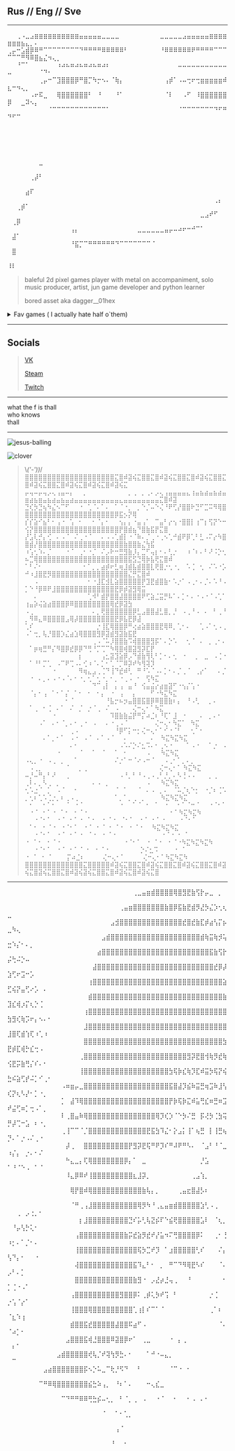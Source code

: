 ## Rus // Eng // Sve 
-----------------
⠀⠀⢀⠠⣀⣠⣶⣶⣶⣶⣶⣶⣶⣶⣶⣶⣤⣤⣤⣤⣤⣀⣀⣀⣀⠀⠀⠀⠀⠀⠀⠀⠀⠀⣀⣀⣀⣀⣀⣠⣤⣤⣤⣤⣤⣶⣶⣶⣶⣶⣶⣶⣦⣄⡀⠄⠀⠀⠀⠀
⢀⡤⠒⣡⣾⡿⠿⠛⠉⠉⠉⠉⠉⠉⠉⠉⠙⠛⠛⠛⠛⠿⠿⠿⠿⠿⠃⠀⠀⠀⠀⠀⠀⠀⠘⠿⠿⠿⠿⠿⠿⠟⠛⠛⠛⠛⠉⠉⠉⠉⠉⠉⠛⠻⠿⣿⣦⣌⠲⢄⡀
⠀⠀⠘⠉⠁⠀⠀⠀⠀⠀⠀⠰⠴⠦⠶⠴⠦⠶⠴⠦⠶⠴⠆⠀⠀⠀⠀⠀⠀⠀⠀⠀⠀⠀⠀⠀⠀⠀⠤⠤⠤⠤⠤⠤⠤⠤⠤⠤⠤⠤⠀⠀⠀⠀⠀⠀⠈⠙⠂⠀⠀
⠀⠀⠀⠀⠀⠀⠀⢀⡤⠒⠉⣹⣿⣿⣿⡿⠛⣿⡉⠳⡒⠢⠄⠈⢷⡄⠀⠀⠀⠀⠀⠀⠀⠀⠀⢠⡾⠁⠠⠤⢒⠖⢒⣶⣶⣶⣶⣶⠾⣆⠒⠲⢄⡀⠀⠀⠀⠀⠀⠀⠀
⠀⠀⠀⠀⠀⠠⠖⠯⣀⠀⠀⢿⣿⣿⣿⣿⣿⣿⠃⠀⠘⠀⠀⠀⠘⠁⠀⠀⠀⠀⠀⠀⠀⠀⠀⠈⠇⠀⠀⠠⠋⠀⠸⣿⣿⣿⣿⣿⣿⡿⠀⠀⣀⠽⠢⡄⠀⠀⠀⠀⠀
⠀⠀⠀⠀⠀⠀⠀⠀⠀⠈⠉⠉⠉⠉⠉⠉⠉⠉⠉⠉⠉⠉⠁⠀⠀⠀⠀⠀⠀⠀⠀⠀⠀⠀⠀⠀⠀⠀⠈⠉⠉⠉⠉⠉⠉⠉⠙⠋⠛⠙⠋⠉⠀⠀⠀⠀⠀⠀⠀⠀⠀
⠀⠀⠀⠀⠀⠀⠀⠀⠀⠀⠀⠀⠀⠀⠀⠀⠀⠀⠀⠀⠀⠀⠀⠀⠀⠀⠀⠀⠀⠀⠀⠀⠀⠀⠀⠀⠀⠀⠀⠀⠀⠀⠀⠀⠀⠀⠀⠀⠀⠀⠀⠀⠀⠀⠀⠀⠀⠀⠀⠀⠀
⠀⠀⠀⠀⠀⠀⠀⠀⠀⠀⠀⠀⠀⠀⠀⠀⠀⠀⠀⠀⠀⠀⠀⠀⠀⠀⠀⠀⠀⠀⠀⠀⠀⠀⠀⠀⠀⠀⠀⠀⠀⠀⠀⠀⠀⠀⠀⠀⠀⠀⠀⠀⠀⠀⠀⠀⠀⠀⠀⠀⠀
⠀⠀⠀⠀⠀⠀⠀⠀⠀⠀⠀⠀⠀⠀⠀⠀⠀⠀⠀⠀⠀⠀⠀⠀⠀⠀⠀⠀⠀⠀⠀⠀⠀⠀⠀⠀⠀⠀⠀⠀⠀⠀⠀⠀⠀⠀⠀⠀⠀⠀⠀⠀⠀⠀⠀⠀⣀⠀⠀⠀⠀
⠀⠀⠀⠀⠀⠀⠀⠀⠀⠀⠀⠀⠀⠀⠀⠀⠀⠀⠀⠀⠀⠀⠀⠀⠀⠀⠀⠀⠀⠀⠀⠀⠀⠀⠀⠀⠀⠀⠀⠀⠀⠀⠀⠀⠀⠀⠀⠀⠀⠀⠀⠀⠀⠀⢀⡼⠃⠀⠀⠀⠀
⠀⠀⠀⠀⠀⠀⠀⠀⠀⠀⠀⠀⠀⠀⠀⠀⠀⠀⠀⠀⠀⠀⠀⠀⠀⠀⠀⠀⠀⠀⠀⠀⠀⠀⠀⠀⠀⠀⠀⠀⠀⠀⠀⠀⠀⠀⠀⠀⠀⠀⠀⠀⠀⣴⠏⠀⠀⠀⠀⠀⠀
⠀⠀⠀⠀⠀⠀⠀⠀⠀⠀⠀⠀⠀⠀⠀⠀⠀⠀⠀⠀⠀⠀⠀⠀⠀⠀⠀⠀⠀⠀⠀⠀⠀⠀⠀⠀⠀⠀⠀⠀⠀⠀⠀⠀⠀⠀⢀⡄⠀⠀⠀⢀⡾⠁⠀⠀⠀⠀⠀⠀⠀
⠀⠀⠀⠀⠀⠀⠀⠀⠀⠀⠀⠀⠀⠀⠀⠀⠀⠀⠀⠀⠀⠀⠀⠀⠀⠀⠀⠀⠀⠀⠀⠀⠀⠀⠀⠀⠀⠀⠀⠀⠀⠀⠀⣀⣠⠞⠋⠀⠀⠀⢀⡿⠀⠀⠀⠀⠀⠀⠀⠀⠀
⠀⠀⠀⠀⠀⠀⠀⠀⠀⠀⠀⠀⠀⠀⢠⡄⠀⠀⠀⠀⠀⠀⠀⠀⠀⠀⠀⠀⠀⣀⣀⣀⣀⣀⣀⣤⡤⠤⠴⠖⠒⠚⠉⠁⠀⠀⠀⠀⠀⠀⣼⠁⠀⠀⠀⠀⠀⠀⠀⠀⠀
⠀⠀⠀⠀⠀⠀⠀⠀⠀⠀⠀⠀⠀⠀⠘⣯⡉⠉⠛⠛⠛⠛⠛⠛⠙⠉⠉⠉⠉⠉⠉⠉⠈⠀⠀⠀⠀⠀⠀⠀⠀⠀⠀⠀⠀⠀⠀⠀⠀⠀⣿⠀⠀⠀⠀⠀⠀⠀⠀⠀⠀
⠀⠀⠀⠀⠀⠀⠀⠀⠀⠀⠀⠀⠀⠀⠀⠀⠀⠀⠀⠀⠀⠀⠀⠀⠀⠀⠀⠀⠀⠀⠀⠀⠀⠀⠀⠀⠀⠀⠀⠀⠀⠀⠀⠀⠀⠀⠀⠀⠀⠸⠇⠀⠀⠀

>baleful 2d pixel games player with metal on accompaniment, solo music producer, artist, jun game developer and python learner 
>
>bored asset aka dagger__01hex
<details>
  <summary> Fav games ( I actually hate half o`them) </summary>  
	
  Apex Legends  <br />
	
  Dota 2 <br />
	
  Albion Online <br /> 

  Dying Light <br />

  Dead Island <br />

  PvZ <br/>
  
  TES 5  <br />

  Doom <br />

  Minceraft lol <br />

  Dark and Darker <br />
	
  Kenshi <br />

  Duolingo (not /j anymore) <br />
	
  In Celebration of Violence <br /> 
  ... and etc ... <br /> 
</details>  

--------  
## Socials  
>[VK](https://vk.com/dagger__01hex)
> 
>[Steam](https://steamcommunity.com/id/IFuckingHateYou__00/)
>
>[Twitch](https://www.twitch.tv/boredpep)
--------

what the f is thall  
who knows  
thall  

------  
![jesus-balling](https://github.com/user-attachments/assets/86a3a264-6af4-4f38-b1ff-770980b4247d)  

![clover](https://github.com/user-attachments/assets/0192fb8e-b966-498c-b962-014594f57eb2)  
>\\_('-'))_/ <br />
>⣿⣿⣿⣿⣿⣿⣿⣿⣿⣿⣿⣿⣿⣿⣿⣿⣿⣿⣿⣿⣍⣿⠾⣽⢮⣍⣿⣿⣍⣿⠾⣽⢮⣍⣿⣿⣍⣿⠾⣽⢮⣍⣿⣿⣍⣿⠾⣽⢮⣍⣿⣿⣍⣿⠾⣽⢮⣍⣿⠾⣽⢮⣍⣿⠾⣽⢮⣍
⡤⢤⠤⡤⢤⡠⢄⢠⣤⠤⡄⠀⠀⡀⠀⠀⠀⠀⠀⠀⠀⠀⠀⡀⢀⠀⡀⢀⠄⡠⢄⢠⣤⣤⣤⣤⣄⢰⣤⣦⣴⣤⣦⣴⣤⣶⣴⣦⣶⣤⣦⣴⣤⣦⣤⣴⣤⣤⣤⣤⣤⣤⣤⣤⣤⣤⣄⣤⣤⣤⣤⣤⣤⣤⣤⣍⣿⠾⣽
⣙⢎⡳⣙⢦⠳⣌⠢⠉⠋⠀⠀⠐⠀⢁⠈⠄⠁⠄⠀⠁⠈⠐⡀⠀⡀⠑⡈⠤⠑⢌⠘⠟⢋⡜⣿⣿⠗⣙⠋⣉⠭⠻⢿⣿⣿⣿⣿⣿⣿⣿⣿⣿⣿⣿⣿⣿⣿⣿⣿⣿⣿⣿⣿⣿⡿⣯⡢⡝⢿
⡎⡎⣵⠊⣦⠃⠂⢠⠐⠀⢡⠀⠂⠀⠀⠂⠈⡄⠂⠀⠀⢢⡄⡄⠐⣤⢠⠁⠀⠉⣤⠃⡔⢢⠐⣿⣿⡇⢰⠉⡆⢫⡝⠑⠒⢪⡝⣿⣿⣿⣿⣿⣿⣿⣿⣿⣿⣿⣿⣿⣿⣿⣿⣿⣿⣿⡟⣿⣾⣦⠙⣿⣷⣯⡟⣍⣿
⡜⣡⢇⡚⡄⢊⠀⠄⠠⠈⠀⠌⢀⠐⠈⠀⠀⠄⠠⠠⢁⣾⡇⠐⠈⠷⠄⡈⢀⠐⢀⠢⢁⠚⣾⠟⡿⢁⠃⣃⠠⠍⡔⠳⣿⣿⣾⡜⣿⣿⣿⣿⣿⣿⣿⣿⣿⣿⣿⣿⣿⣿⣿⣿⣿⣿⣿⣷⣿⣿⣷⣌⢳⣯
⠰⢡⢂⠱⠄⡈⠀⠀⠀⠐⠈⠀⢀⠂⠐⡈⠀⠌⡠⠗⠒⣛⣻⣷⡸⡄⣉⠋⢤⡆⠂⠄⢃⡐⠀⠀⠰⠈⠆⠄⠃⠜⠨⡑⢂⠦⣉⢿⣿⣿⣿⣿⣿⣿⣿⣿⣿⣿⣿⣿⣿⣿⣿⣿⣿⣿⣿⣿⣯⣫⣙⢿⡷⣧⢟⣍⣿⠾
⠁⠃⠌⠂⠀⠀⠀⠀⠀⠀⠀⠀⠀⠂⠁⡀⡀⣴⡾⠖⣃⢶⣸⣾⣧⣾⣿⣿⣇⢟⣿⡐⢂⠐⡀⠀⠡⢈⠀⢂⠀⠌⠡⠐⡡⠚⠰⣸⣿⣟⡻⣿⣿⣿⣿⣿⣿⣿⣿⣿⣿⣿⣿⣿⣿⣿⣿⣿⣌⡛⣍⣿⠾
⠀⠀⠠⠀⠀⠀⠀⠀⠀⠀⠀⠀⠀⠀⠂⠐⣸⣏⣺⣇⣵⣿⣿⣿⣿⣿⡟⣹⣟⣾⣿⣷⠂⠡⡐⠁⠠⢀⠂⠄⡈⠄⠡⠘⠠⡁⠑⠘⡿⠿⠟⣸⣿⣿⣿⣿⣿⣿⣿⣿⣿⣿⣿⣿⣿⣟⡿⡾⣽⣻⢿⣭
⠀⠀⠄⠀⠀⠀⠀⠀⠀⠀⠀⠀⠀⠀⢁⠺⠃⣾⡟⣿⣿⣼⣿⣿⣿⣿⠟⢋⣵⣈⣭⡛⠧⠁⠄⡁⠂⠄⠐⠠⠐⠈⠠⢁⠁⢰⣤⡵⢬⣵⣴⣿⣿⣿⡿⠿⣿⣿⣿⣿⣿⣿⣿⣿⢿⣞⡿⣽⣳
⠠⢀⠀⠀⠀⠀⠀⠀⠀⠀⠀⠀⠀⠀⠀⠄⡀⢟⣿⣿⣿⣿⣿⣿⡿⣃⣠⣿⣿⣼⣃⣿⡀⡘⠀⠠⢀⠘⠠⠀⠄⠀⠃⢀⠘⡀⠻⠿⣄⠿⣿⣿⣿⣿⣠⢿⡼⣿⣿⣿⣿⣿⣿⣿⣿⣟⡿⣧⣟⡿⣼
⢁⠎⠀⠀⠀⠀⠀⠀⠀⠀⠀⠀⠀⠀⠀⠀⡐⢸⣏⢿⣿⣿⡿⠛⢔⣴⣵⣿⣿⣿⣟⢿⠿⡀⢁⠂⠄⠀⠀⢁⠠⠁⢂⠠⢀⠠⠁⢒⡀⢧⡘⣿⣿⡱⣌⣴⣱⢿⣿⣿⣿⣻⡿⣽⣾⣻⣽⣷⣯⣟
⠀⠀⠀⠀⠀⠀⠀⠀⠀⠀⠀⠀⠀⠀⠀⢀⠠⠈⠥⡸⣿⣿⣷⠩⢾⣿⣿⣿⣻⡯⠁⠄⡑⠡⠀⠀⢂⠈⠀⠄⠀⡀⢀⠂⠄⠀⠁⡶⢶⣛⠛⡌⠻⣿⡿⣞⡿⡿⠙⢛⠘⡉⢉⠉⠳⢿⣿⢾⣿⣽⣻⡽⣏⡟
⠀⠀⠀⠀⠀⠀⠀⠀⠀⠀⠀⠀⡆⠀⠀⠀⠀⢠⣂⣽⣹⣵⡿⡠⠙⣾⣷⢻⢇⠃⡁⠂⠄⢂⠀⠐⠀⠀⡀⠀⣀⠀⠠⢈⠐⠀⠁⠘⠃⡉⢁⠀⠠⠉⠟⢉⠠⠄⢊⠰⠈⠄⡁⠂⢁⠈⡉⠿⡽⠞⠳⢻⢽⡹
⠀⠀⠀⠀⠀⠀⠐⠀⠀⠀⠀⠀⠻⢶⣄⣠⢀⢈⠙⢸⠙⣞⠾⢃⠀⠛⠘⠡⠈⠠⠄⡁⠂⠄⡈⢀⠈⠀⢀⡔⠁⠀⠀⠄⡈⠀⠐⠀⠄⡀⠄⠠⠐⠠⠈⠄⠂⠐⡀⢂⠁⢂⠐⡀⠂⡀⠐⢀⠠⠀⠂⠀⢫⠳⣍
⠀⠀⠀⠀⠀⠀⠀⠀⠀⠀⠀⠀⠀⠀⠀⠙⠉⢠⡇⠀⡄⢠⠀⣤⠘⠀⢪⣤⣬⡔⣴⣶⣽⠋⠐⢢⡌⢡⠐⠀⠀⠀⠀⠀⠀⠀⠈⡄⠂⢠⠀⠁⠂⠁⡌⠀⠁⠂⠀⠂⠀⠂⡄⠀⠐⠀⢠⠀⠀⡄⠀⠀⠀⠋⠐⠳⣍⠳⣍
⠀⠀⠀⠀⠀⠀⠀⠀⠀⠂⠈⠀⠀⠀⠀⠀⠀⠀⠘⣧⡒⠦⡲⣤⣿⣿⣯⣿⡿⠿⣿⣿⣷⠆⡄⠀⠘⠠⢃⠀⠀⡀⠄⠀⠀⠀⠁⢀⠀⠂⢈⠀⠄⠁⠀⠌⠀⡈⠀⡐⠈⢀⠀⠌⠀⠠⠀⠀⠀⢌⠒⢄⠂⠁⠳⣍
⠀⠀⠀⠀⠀⠀⠐⠀⠀⠀⠀⠀⠀⠀⠀⠀⠀⠀⠀⠹⣿⣷⣷⣬⡟⠛⡍⠴⣈⠆⠘⢏⠁⣸⠀⠐⠀⠀⠀⠄⠀⡀⠄⠂⠀⠀⠀⠀⠠⠁⠀⠄⠂⠈⡀⠄⠂⢀⠐⠀⠠⠀⠀⠄⠐⢀⠠⠈⠀⠀⠀⠀⠀⠀⢌⠒⢄⠂⠳⣍⠁⠀⠳⣍
⠀⠀⠀⠀⠀⠀⠀⠀⠀⠀⢀⠠⠀⠀⠀⠀⠀⠀⠀⠀⠘⡿⠋⡅⠒⡂⢌⠒⢄⠂⠁⠊⠐⠈⠃⠀⠀⢂⠁⠂⠀⠀⠀⠀⠀⠀⠀⠀⠀⠄⠁⡀⠂⠁⠀⠠⠐⠀⠠⠈⠀⠄⠁⠠⠈⠀⠀⠄⠀⠀⠀⠀⠀⠄⠀      ⠳⣍⠳⣍⠳⣍
⠀⠀⠀⠀⠀⠀⠀⠀⠀⠀⠄⠂⠀⠀⠀⠀⠀⠀⠀⠀⠀⠠⠡⠌⡑⠌⣂⠩⠄⠂⢀⠢⠐⠀⠀⠀⠁⠠⠐⠀⠀⠁⡐⠀⠠⠀⠀⠀⠀⠀⠀⠀⠐⠀⠀⠀⠀⠈⠀⠀⠁⠀⠈⠀⠀⠁⠀⠂⠀⠀⠀⠀⠠⠀⠀             ⠳⣍⠳⣍
⠠⢄⡀⠐⠀⠠⢀⠀⡀⠀⠀⠁⠀⠀⠀⠀⠀⠀⠀⠀⠌⡐⠁⠒⠈⠔⠠⠒⠈⠀⠀⠠⢀⠂⠁⡀⠄⡀⠀⠀⠀⠀⠀⠀⠀⠀⠠⢀⡀⠀⠀⠀⠀⠀⠈⠀⠀⡀⢀⠀⠀⠀⠀⠀⠀⠀⠀⠀⠀⠀⠀⠀⠀⠀⠀⢌⠒⢄⠂⠁     ⠳⣍⠳⣍
⠤⡘⠤⠛⡄⠃⠜⠀⠀⢀⠀⠀⠀⠀⠀⠀⠀⠀⠀⠀⠀⠠⠘⡀⠃⠘⠠⢀⠠⢀⠃⡘⡀⠄⠣⢘⠠⠠⠀⠀⠀⡀⢀⠀⠀⢀⠇⠄⡀⠣⢀⠀⡀⠀⠀⠀⠀⠀⠀⠀⠄⠠⠀⡀⠀⠀⠀⠀⠀⠀⠀⠀⠠⠀⠀        ⠳⣍⠳⣍
⢂⠡⣐⠈⠀⡁⠀⠠⠈⠀⠀⠂⠀⠀⠀⠀⠀⠀⠀⠀⠈⠀⠁⠀⠀⠈⠀⠄⠠⠀⡀⠄⠀⠈⠥⡈⢆⠑⡂⠀⠐⡈⠆⢈⠡⡀⢂⠆⢁⠡⢈⡐⡀⠆⢀⠠⢀⠀⠀⠀⠀⠀⠀⠀⠀⠁⡀⠁⡀⢀⠀⡀⠀⠀⠀        ⠳⣍⠳⣍⠳⣍
⠀⠂⠀⠀⠂⠁⠂⠀⠀⠈⠀⠐⠈⠀⠀⠀⠀⠀⠀⠀⠀⠐⠀⠀⠁⠈⠀⠂⠀⠁⠀⠐⠀⠀⠂⠁⠈⠒⠈⠀⠀⠐⠈⠂⠁⠀⠐⠈⠀⠂⠁⠐⠀⠁⠂⠀⠂⠈⠐⠀⠀⠀⠀⠀⠀⠀⠀⠀⠀⠀⠀⠀⠀⠀⠀⠀⠀⠐⠈     ⠳⣍⠳⣍⠳
⠀⠀⠐⠈⠂⠁⠀⠐⠈⠀⠂⠁⠐⠀⠁⠂⠀   ⠂⠈⠐⠀⠈⠂⠁⠀⠐⠈⠀⠂⠁⠐⠀⠀⠀⠐⠈⠂⠁     ⠀⠁⠂⠀⠂⠈⠐⠀⠐⠈⠂⠁⠀⠐⠈⠀⠂        ⠁⠐⠀⠁⠂⠀⠂⠈⠐⠀⠀⠳⣍⠳⣍⠳⣍⠀⠀
⠀⠀⠐⠈⠂⠁⠀⠐⠈⠀⠂⠁⠐⠀   ⠁⠂⠀⠂⠈⠐⠀⠀⠀⠀⠀⠀⠀⠀⠀⠀⠐⠈⠐ ⠐⠀⠁   ⠐⠀⠁⠂⠀⠂⠈⠐⠀⠀⠀⠀⠀⠀⠀⠀⠀⠀⠀⠀⠀⠀⠐⠈⠂⠁⠀⠐⠀⠁⠂⠀⠂⠈⠐⠳⣍⠳⣍⠳⣍⠳
⠀⠀⠐⠈⠂⠁⠀⠐⠈⠀⠂⠁  ⠁   ⠂⠀⠂⠈⠐⠀⠀⠀⠀⠀⠀⠀⡑⠌⣂⠩⠀⠀⠀ ⠐⠀⠁⠀⠀⠀⠀⠀⠀ ⠐⠀⠁ ⠐⠀⠁⠀⠀⠀⡍⠴⣈⠆⠀⠀⠀⠀⢌⠒⢄⠂⠁⠀⠀⠀⠀⢌⠒⢄⠂⠁⠳⣍⠳⣍⠳
⣿⣿⣿⣿⣿⣿⣿⣿⣿⣿⣿⣿⣿⣍⣿⣿⣿⣿⣿⠾⣽⢮⣍⣿⣿⣍⣿⠾⣽⢮⣍⣿⣿⣍⣿⠾⣽⢮⣍⣿⣿⣍⣿⠾⣽⢮⣍⣿⣽⢮⣍⣿⣿⣍⣿⠾⣽⢮⣽⢮⣍⣿⣿⣍⣿⠾⣽⢮⣍⣿⠾⣽⢮⣍⣿
------------------------
⠀⠀⠀⠀⠀⠀⠀⠀⠀⠀⠀⠀⠀⠀⠀⠀⠀⠀⠀⠀⠀⠀⠀⠀⠀⠀⠀⠀⢀⣀⣤⣶⣾⣿⣿⣿⣿⢿⣿⣻⣟⣷⢫⡗⡤⣀⠀⡀⠀⠀⠀⠀⠀⠀⠀⠀⠀⠀⠀⠀⠀⠀⠀⠀⠀⠀⠀⠀⠀⠀⠀⠀⠀⠀⠀
⠀⠀⠀⠀⠀⠀⠀⠀⠀⠀⠀⠀⠀⠀⠀⠀⠀⠀⠀⠀⠀⠀⠀⠀⠀⢀⣤⣶⣿⣿⣿⣿⣿⣿⣿⣷⣿⡿⣯⣷⣟⣾⡻⣜⡳⣌⡱⢂⢆⣀⠀⠀⠀⠀⠀⠀⠀⠀⠀⠀⠀⠀⠀⠀⠀⠀⠀⠀⠀⠀⠀⠀⠀⠀⠀
⠀⠀⠀⠀⠀⠀⠀⠀⠀⠀⠀⠀⠀⠀⠀⠀⠀⠀⠀⠀⠀⠀⠀⣠⣺⣿⣿⣿⣿⣿⣿⣿⣿⣿⣿⣿⣿⣿⣿⣞⣿⣞⣷⣏⡾⣴⢣⡍⡦⣀⠳⢄⠀⠀⠀⠀⠀⠀⠀⠀⠀⠀⠀⠀⠀⠀⠀⠀⠀⠀⠀⠀⠀⠀⠀
⠀⠀⠀⠀⠀⠀⠀⠀⠀⠀⠀⠀⠀⠀⠀⠀⠀⠀⠀⠀⠀⣠⣾⣿⣿⣿⣿⣿⣿⣿⣿⣿⣿⣿⣿⣿⣿⣿⣿⣿⣿⣿⣿⣾⢷⣭⢷⡺⢥⣒⠱⡌⠂⠄⡀⠀⠀⠀⠀⠀⠀⠀⠀⠀⠀⠀⠀⠀⠀⠀⠀⠀⠀⠀⠀
⠀⠀⠀⠀⠀⠀⠀⠀⠀⠀⠀⠀⠀⠀⠀⠀⠀⠀⠀⠀⣴⣿⣿⣿⣿⣿⣿⣿⣿⣿⣿⣿⣿⣿⣿⣿⣿⣿⣿⣿⣿⣿⣿⣿⣿⣯⣷⢫⡗⡬⢓⠬⡑⠤⠀⠀⠀⠀⠀⠀⠀⠀⠀⠀⠀⠀⠀⠀⠀⠀⠀⠀⠀⠀⠀
⠀⠀⠀⠀⠀⠀⠀⠀⠀⠀⠀⠀⠀⠀⠀⠀⠀⠀⠀⣼⣿⣿⣿⣿⣿⣿⣿⣿⣿⣿⣿⣿⣿⣿⣿⣿⣿⣿⣿⣿⣿⣿⣿⣿⣿⣿⣞⡿⡼⣱⢋⠖⣩⠒⡡⠀⠀⠀⠀⠀⠀⠀⠀⠀⠀⠀⠀⠀⠀⠀⠀⠀⠀⠀⠀
⠀⠀⠀⠀⠀⠀⠀⠀⠀⠀⠀⠀⠀⠀⠀⠀⠀⠀⢰⣿⣿⣿⣿⣿⣿⣿⣿⣿⣿⣿⣿⣿⣿⣿⣿⣿⣿⣿⣿⣿⣿⣿⣿⣿⣿⣿⣿⣿⣵⣋⢮⡝⣤⢋⠔⡡⠀⠄⠀⠀⠀⠀⠀⠀⠀⠀⠀⠀⠀⠀⠀⠀⠀⠀⠀
⠀⠀⠀⠀⠀⠀⠀⠀⠀⠀⠀⠀⠀⠀⠀⠀⠀⠀⣾⣿⣿⣿⣿⣿⣿⣿⣿⣿⣿⣿⣿⣿⣿⣿⣿⣿⣿⣿⣿⣿⣿⣿⣿⣿⣿⣿⣿⣿⣷⣹⣎⢾⡰⡍⢆⡑⢈⠀⠀⠀⠀⠀⠀⠀⠀⠀⠀⠀⠀⠀⠀⠀⠀⠀⠀
⠀⠀⠀⠀⠀⠀⠀⠀⠀⠀⠀⠀⠀⠀⠀⠀⠀⢰⣿⣿⣿⣿⣿⣿⣿⣿⣿⣿⣿⣿⣿⣿⣿⣿⣿⣿⣿⣿⣿⣿⣿⣿⣿⣿⣿⣿⣿⣿⣿⣳⣻⢎⢷⡩⠖⡄⠢⠄⠂⠀⠀⠀⠀⠀⠀⠀⠀⠀⠀⠀⠀⠀⠀⠀⠀
⠀⠀⠀⠀⠀⠀⠀⠀⠀⠀⠀⠀⠀⠀⠀⠀⠀⣸⣿⣿⣿⣿⣿⣿⣿⣿⣿⣿⣿⣿⣿⣿⣿⣿⣿⣿⣿⣿⣿⣿⣿⣿⣿⣿⣿⣿⣿⣿⣿⣸⣿⢏⣾⢱⢏⠰⢁⠰⠀⠀⠀⠀⠀⠀⠀⠀⠀⠀⠀⠀⠀⠀⠀⠀⠀
⠀⠀⠀⠀⠀⠀⠀⠀⠀⠀⠀⠀⠀⠀⠀⠀⠀⣿⣿⣿⣿⣿⣿⣿⣿⣿⣿⣿⣿⣿⣿⣿⣿⣿⣿⣿⣿⣿⣿⣿⣿⣿⣿⣿⣿⣿⣿⣿⣳⣟⡾⣏⢾⡓⣎⢒⠠⠀⠀⠀⠀⠀⠀⠀⠀⠀⠀⠀⠀⠀⠀⠀⠀⠀⠀
⠀⠀⠀⠀⠀⠀⠀⠀⠀⠀⠀⠀⠀⠀⠀⠀⢀⣿⣿⣿⣿⣿⣿⣿⣿⣿⣿⣿⣿⣿⣿⣿⣿⣿⣿⣿⣿⣿⣿⣿⣻⡽⣟⣿⢺⢷⡻⣞⢷⢪⣟⡭⣷⢛⡌⠎⠄⠂⠀⠀⠀⠀⠀⠀⠀⠀⠀⠀⠀⠀⠀⠀⠀⠀⠀
⠀⠀⠀⠀⠀⠀⠀⠀⠀⠀⠀⠀⠀⠀⠀⠀⢸⣿⣿⣿⣿⣿⣿⣿⣿⣿⣿⣿⣿⣿⣿⣿⣿⣿⣿⣿⣳⢯⡷⣎⢷⡹⣏⠾⣭⡳⢯⡝⢮⣓⠮⣵⢋⡞⠬⡁⠊⢀⠂⠀⠀⠀⠀⠀⠀⠀⠀⠀⠀⠀⠀⠀⠀⠀⠀
⠀⠀⠀⠀⠀⠀⠀⠀⠀⠀⠀⠀⠠⠶⣶⡤⣀⣿⣿⣿⣿⣿⣿⣿⣿⣿⣿⣿⣿⣿⣿⣿⣿⣿⣿⣿⣯⣿⣼⡹⣮⠷⣭⣛⢶⣩⠷⣸⢣⢎⡝⢆⠣⡜⠂⡁⠐⡀⠀⠀⠀⠀⠀⠀⠀⠀⠀⠀⠀⠀⠀⠀⠀⠀⠀
⠀⠀⠀⠀⠀⠀⠀⠀⠀⠀⠀⠀⡁⠀⣼⠹⢿⣿⣿⣿⣿⣿⣿⣿⣿⣿⣿⣿⣿⣿⣿⣿⣿⣿⣿⣿⡟⡷⢯⡷⣍⠾⣥⢛⣎⠶⣛⠶⣩⠞⣬⢋⠶⡁⢒⠠⠁⡀⠀⠀⠀⠀⠀⠀⠀⠀⠀⠀⠀⠀⠀⠀⠀⠀⠀
⠀⠀⠀⠀⠀⠀⠀⠀⠀⠀⠀⠀⠇⢀⣿⣤⠷⢿⣿⣿⣿⣿⣿⣿⣿⣿⣿⣿⣿⣿⣿⣿⣿⢿⡹⢎⡱⠈⠑⡳⠌⣛⠀⡯⢜⡳⢈⣳⢭⡛⡼⢉⠒⣡⠀⠆⠐⡀⠀⠀⠀⠀⠀⠀⠀⠀⠀⠀⠀⠀⠀⠀⠀⠀⠀
⠀⠀⠀⠀⠀⠀⠀⠀⠀⠀⠀⠀⢀⢸⠉⠉⠈⡈⣿⣿⣿⣿⣿⣿⣿⣿⣿⣿⣿⣿⣿⣟⣯⣳⠹⣌⠂⡕⣠⡅⢸⠁⢦⣛⠀⡇⢸⣛⢦⡙⠄⠁⡐⠠⠌⢀⠐⠀⠀⠀⠀⠀⠀⠀⠀⠀⠀⠀⠀⠀⠀⠀⠀⠀⠀
⠀⠀⠀⠀⠀⠀⠀⠀⠀⠀⠀⠀⠀⡼⢀⠀⠀⣿⣿⣿⣿⣿⣿⣿⣿⣿⣿⡟⣻⡽⣟⢯⠛⠟⡹⠎⠛⠼⠟⠛⠣⠄⠀⠈⣠⠃⠘⠈⣀⠰⡌⡄⠀⡐⠄⠂⠌⠀⠀⠀⠀⠀⠀⠀⠀⠀⠀⠀⠀⠀⠀⠀⠀⠀⠀
⠀⠀⠀⠀⠀⠀⠀⠀⠀⠀⠀⠀⠀⠓⣄⣀⡄⢏⢿⣿⣿⣿⣿⣿⣿⣿⡿⡄⠁⠀⣀⠀⠀⠀⠀⠀⠀⠀⠀⠀⠀⠀⠀⡘⣡⠀⠀⠀⠀⠁⠘⠈⠑⠠⠀⠁⠈⠀⠀⠀⠀⠀⠀⠀⠀⠀⠀⠀⠀⠀⠀⠀⠀⠀⠀
⠀⠀⠀⠀⠀⠀⠀⠀⠀⠀⠀⠀⠀⠸⣄⡿⠿⠞⢸⣿⣿⣿⣿⣿⣿⣿⣿⣿⣆⣸⡽⡀⠀⠀⠀⠀⠀⠀⠀⠀⠀⢀⣠⢱⡀⠀⠀⠀⠀⠀⠀⠀⠀⠀⠀⠀⠀⠀⠀⠀⠀⠀⠀⠀⠀⠀⠀⠀⠀⠀⠀⠀⠀⠀⠀
⠀⠀⠀⠀⠀⠀⠀⠀⠀⠀⠀⠀⠀⠀⢿⡟⣿⠾⢿⣿⣿⣿⣿⣿⣿⣿⣿⣿⣿⣿⣷⢧⡄⡀⠀⠀⠀⠀⢀⣤⣖⣿⣼⡣⠆⠀⠀⠀⠀⠀⠀⠀⠀⠀⠀⠀⠀⠀⠀⠀⠀⠀⠀⠀⠀⠀⠀⠀⠀⠀⠀⠀⠀⠀⠀
⠀⠀⠀⠀⠀⠀⠀⠀⠀⠀⠀⠀⠀⠀⠈⠛⢀⢠⣸⣿⣿⣿⣿⣿⣿⣿⣿⣿⣿⢿⡻⠳⠘⢀⣄⣤⣶⣾⣿⣿⣿⣿⣿⣱⢃⠠⢀⠀⠀⠀⠀⢀⠀⡠⢐⡀⠂⠀⠀⠀⠀⠀⠀⠀⠀⠀⠀⠀⠀⠀⠀⠀⠀⠀⠀
⠀⠀⠀⠀⠀⠀⠀⠀⠀⠀⠀⠀⠀⠀⠀⠀⡆⣸⣿⣿⣿⣿⣿⣿⣿⣿⣿⣙⠎⡥⢃⢧⣝⡮⠏⠑⣮⢟⣿⣿⣿⣿⣿⣡⠇⠀⠈⢆⡀⠀⠘⡤⢣⡓⢅⠂⠀⠀⠀⠀⠀⠀⠀⠀⠀⠀⠀⠀⠀⠀⠀⠀⠀⠀⠀
⠀⠀⠀⠀⠀⠀⠀⠀⠀⠀⠀⠀⠀⠀⠀⢠⣿⣿⣿⣿⣿⣿⣿⣿⣿⣿⣷⡭⣞⣵⡻⣞⠞⡜⣥⠲⠍⢛⣿⣿⣿⣿⡿⠅⠀⠀⢀⠂⢘⠰⡂⠄⠁⡈⠂⠄⠀⠀⠀⠀⠀⠀⠀⠀⠀⠀⠀⠀⠀⠀⠀⠀⠀⠀⠀
⠀⠀⠀⠀⠀⠀⠀⠀⠀⠀⠀⠀⠀⠀⠀⢸⣿⣿⣿⣿⣿⣿⣿⣿⣿⣿⣿⣿⣿⢯⡳⣉⠞⡹⠀⠁⣰⣿⣿⣿⣿⣿⢃⠎⠀⠀⠀⠌⡄⢣⠙⡄⠂⠀⠀⠐⠀⠀⠀⠀⠀⠀⠀⠀⠀⠀⠀⠀⠀⠀⠀⠀⠀⠀⠀
⠀⠀⠀⠀⠀⠀⠀⠀⠀⠀⠀⠀⠀⠀⠀⢼⣿⣿⣿⣿⣿⣿⣿⣿⣿⣿⣿⣿⣯⠹⣄⠃⠂⠀⡀⠀⠛⠉⠙⠻⢿⣟⠣⠎⠀⠀⠀⠈⠄⡠⠃⠄⡁⠀⠀⠀⠀⠀⠀⠀⠀⠀⠀⠀⠀⠀⠀⠀⠀⠀⠀⠀⠀⠀⠀
⠀⠀⠀⠀⠀⠀⠀⠀⠀⠀⠀⠀⠀⠀⠀⣿⣿⣿⣿⣿⣿⣿⣿⣿⣿⣿⣿⣿⣷⣻⠐⠀⡠⣜⡴⣘⢤⢀⠀⠀⠘⠀⠀⠀⠀⠀⠀⠀⠂⡁⢈⠐⠠⠁⠀⠀⠀⠀⠀⠀⠀⠀⠀⠀⠀⠀⠀⠀⠀⠀⠀⠀⠀⠀⠀
⠀⠀⠀⠀⠀⠀⠀⠀⠀⠀⠀⠀⠀⠀⢠⣿⣿⣿⣿⣿⣿⣿⣿⣿⣿⣻⣿⣿⡿⠅⢀⡾⢅⡳⠞⢩⠀⠃⠀⠀⠀⠀⠀⠀⠀⡐⢈⠀⠀⡐⢡⠈⡔⠁⠀⠀⠀⠀⠀⠀⠀⠀⠀⠀⠀⠀⠀⠀⠀⠀⠀⠀⠀⠀⠀
⠀⠀⠀⠀⠀⠀⠀⠀⠀⠀⠀⠀⠀⠀⢸⣿⣿⣿⢿⣿⣿⣿⣿⣿⣿⣿⣿⣿⢁⢰⡇⠎⠉⠁⠈⠀⠀⠀⠀⠀⠀⠀⠀⠀⠀⢀⠁⠆⠀⠈⣆⠱⢰⠀⠀⠀⠀⠀⠀⠀⠀⠀⠀⠀⠀⠀⠀⠀⠀⠀⠀⠀⠀⠀⠀
⠀⠀⠀⠀⠀⠀⠀⠀⠀⠀⠀⠀⠀⠀⣾⣿⣿⣯⣞⣿⣿⣿⣿⣿⣼⣿⣿⠯⣴⠋⠠⠀⠀⠀⠀⠀⠀⠀⠀⠀⠀⠀⠀⠀⠀⠀⠀⠈⠄⠈⠴⡁⠂⠀⠀⠀⠀⠀⠀⠀⠀⠀⠀⠀⠀⠀⠀⠀⠀⠀⠀⠀⠀⠀⠀
⠀⠀⠀⠀⠀⠀⠀⠀⠀⠀⠀⠀⠀⣠⣿⣿⣿⣯⢾⣘⣿⣿⣿⠿⣽⣿⡿⠖⠁⠀⢀⣀⠀⠀⠀⠀⠐⠀⡄⢀⠀⠀⠀⠀⠀⠀⠀⠀⠀⠀⠆⠁⠀⠀⠀⠀⠀⠀⠀⠀⠀⠀⠀⠀⠀⠀⠀⠀⠀⠀⠀⠀⠀⠀⠀
⠀⠀⠀⠀⠀⠀⠀⠀⠀⠀⠀⣠⣾⣿⣿⣿⣿⣿⢞⢧⡈⠞⢽⢳⡻⣓⠄⠂⠀⠀⠀⠁⠚⠐⠤⣄⡀⠀⠀⠀⠀⠀⠀⠀⠀⠀⠀⠀⠀⠀⠉⠀⠀⠀⠀⠀⠀⠀⠀⠀⠀⠀⠀⠀⠀⠀⠀⠀⠀⠀⠀⠀⠀⠀⠀
⠀⠀⠀⠀⠀⠀⠀⠀⣠⣴⣿⣿⣿⣿⣿⣿⣿⡯⠢⡑⠥⣀⠉⢗⡘⠫⠙⠀⠀⠃⠀⠀⠀⠀⠀⠀⠈⠉⠐⠀⠂⠀⠀⠀⠀⠀⠀⠀⠀⠀⠀⠀⠀⠀⠀⠀⠀⠀⠀⠀⠀⠀⠀⠀⠀⠀⠀⠀⠀⠀⠀⠀⠀⠀⠀
⠀⠀⠀⠀⠀⠀⠀⠉⠛⠿⢿⣿⣿⣿⣿⣿⣿⣿⣮⣓⠵⢠⡀⠀⠘⠆⠁⠄⠀⠀⠀⠒⢄⣎⣀⠀⠀⠀⠀⠀⠀⠀⠀⠀⠀⠀⠀⠀⠀⠀⠀⠀⠀⠀⠀⠀⠀⠀⠀⠀⠀⠀⠀⠀⠀⠀⠀⠀⠀⠀⠀⠀⠀⠀⠀
⠀⠀⠀⠀⠀⠀⠀⠀⠀⠀⠀⠀⠉⠙⠛⠛⠿⠿⢛⣓⡮⠤⢂⡀⠀⠃⠈⡀⢀⠀⠠⠀⠀⠐⠈⠀⠀⠂⠀⠀⠂⠠⠀⠄⠂⠀⠀⠀⠀⠀⠀⠀⠀⠀⠀⠀⠀⠀⠀⠀⠀⠀⠀⠀⠀⠀⠀⠀⠀⠀⠀⠀⠀⠀⠀
⠀⠀⠀⠀⠀⠀⠀⠀⠀⠀⠀⠀⠀⠀⠀⠀⠀⠀⠀⠀⠀⠈⠀⠀⠁⠂⢁⡀⠀⠀⠀⠀⠀⠀⠀⠀⠀⠀⠀⠀⠀⠀⠀⠀⠀⠀⠀⠀⠀⠀⠀⠀⠀⠀⠀⠀⠀⠀⠀⠀⠀⠀⠀⠀⠀⠀⠀⠀⠀⠀⠀⠀⠀⠀⠀
⠀⠀⠀⠀⠀⠀⠀⠀⠀⠀⠀⠀⠀⠀⠀⠀⠀⠀⠀⠀⠀⠀⠀⠀⢠⠈⠀⠀⠀⠀⠀⠀⠀⠀⠀⠀⠀⠀⠀⠀⠀⠀⠀⠀⠀⠀⠀⠀⠀⠀⠀⠀⠀⠀⠀⠀⠀⠀⠀⠀⠀⠀⠀⠀⠀⠀⠀⠀⠀⠀⠀⠀⠀⠀⠀
⠀⠀⠀⠀⠀⠀⠀⠀⠀⠀⠀⠀⠀⠀⠀⠀⠀⠀⠀⠀⠀⠀⠀⠘⠀⠀⠂⠀⠀⠀⠀⠀⠀⠀⠀⠀⠀⠀⠀⠀⠀⠀⠀⠀⠀⠀⠀⠀⠀⠀⠀⠀⠀⠀⠀⠀⠀⠀⠀⠀⠀⠀⠀⠀⠀⠀⠀⠀⠀⠀⠀⠀⠀⠀⠀⠀⠀⠀⠀⠀⠀⠀⠀⠀⠀⠀⠀⠀
<!---⡑⠌⣂⠩
bored-asset/bored-asset is a ✨ special ✨ repository because its `README.md` (this file) appears on your GitHub profile.
You can click the Preview link to take a look at your changes.
--->
